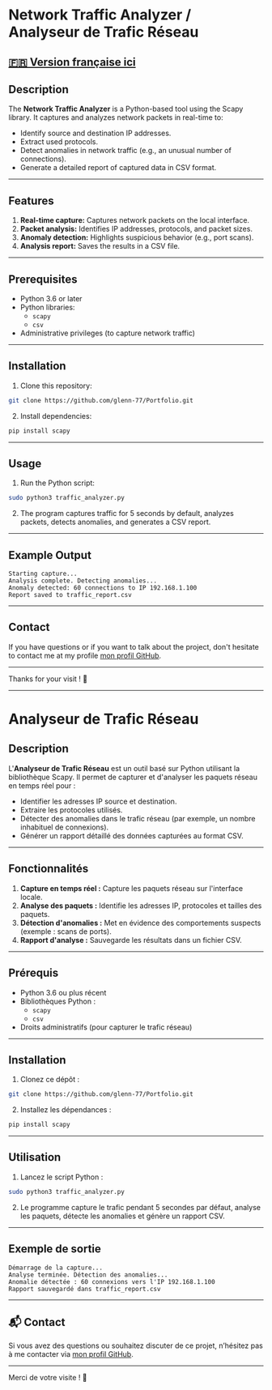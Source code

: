 # Network Traffic Analyzer / Analyseur de Trafic Réseau

## [🇫🇷 Version française ici](#analyseur-de-trafic-r%C3%A9seau)

## Description

The **Network Traffic Analyzer** is a Python-based tool using the Scapy library. It captures and analyzes network packets in real-time to:
- Identify source and destination IP addresses.
- Extract used protocols.
- Detect anomalies in network traffic (e.g., an unusual number of connections).
- Generate a detailed report of captured data in CSV format.

---

## Features

1. **Real-time capture:** Captures network packets on the local interface.
2. **Packet analysis:** Identifies IP addresses, protocols, and packet sizes.
3. **Anomaly detection:** Highlights suspicious behavior (e.g., port scans).
4. **Analysis report:** Saves the results in a CSV file.

---

## Prerequisites

- Python 3.6 or later
- Python libraries:
  - `scapy`
  - `csv`
- Administrative privileges (to capture network traffic)

---

## Installation
1. Clone this repository:
```bash
git clone https://github.com/glenn-77/Portfolio.git
```
2. Install dependencies:
```bash
pip install scapy
```

---

## Usage

1. Run the Python script:
```bash
sudo python3 traffic_analyzer.py
```
2. The program captures traffic for 5 seconds by default, analyzes packets, detects anomalies, and generates a CSV report.

---

## Example Output

```
Starting capture...
Analysis complete. Detecting anomalies...
Anomaly detected: 60 connections to IP 192.168.1.100
Report saved to traffic_report.csv
```

---

## Contact
If you have questions or if you want to talk about the project, don't hesitate to contact me at my profile [mon profil GitHub](https://github.com/glenn77).

---

Thanks for your visit ! 🙌

---

# Analyseur de Trafic Réseau

## Description

L'**Analyseur de Trafic Réseau** est un outil basé sur Python utilisant la bibliothèque Scapy. Il permet de capturer et d'analyser les paquets réseau en temps réel pour :
- Identifier les adresses IP source et destination.
- Extraire les protocoles utilisés.
- Détecter des anomalies dans le trafic réseau (par exemple, un nombre inhabituel de connexions).
- Générer un rapport détaillé des données capturées au format CSV.

---

## Fonctionnalités

1. **Capture en temps réel :** Capture les paquets réseau sur l'interface locale.
2. **Analyse des paquets :** Identifie les adresses IP, protocoles et tailles des paquets.
3. **Détection d'anomalies :** Met en évidence des comportements suspects (exemple : scans de ports).
4. **Rapport d'analyse :** Sauvegarde les résultats dans un fichier CSV.

---

## Prérequis

- Python 3.6 ou plus récent
- Bibliothèques Python :
  - `scapy`
  - `csv`
- Droits administratifs (pour capturer le trafic réseau)

---

## Installation
1. Clonez ce dépôt :
```bash
git clone https://github.com/glenn-77/Portfolio.git
```
2. Installez les dépendances :
```bash
pip install scapy
```

---

## Utilisation

1. Lancez le script Python :
```bash
sudo python3 traffic_analyzer.py
```
2. Le programme capture le trafic pendant 5 secondes par défaut, analyse les paquets, détecte les anomalies et génère un rapport CSV.

---

## Exemple de sortie

```
Démarrage de la capture...
Analyse terminée. Détection des anomalies...
Anomalie détectée : 60 connexions vers l'IP 192.168.1.100
Rapport sauvegardé dans traffic_report.csv
```

---
## 📬 Contact

Si vous avez des questions ou souhaitez discuter de ce projet, n’hésitez pas à me contacter via [mon profil GitHub](https://github.com/glenn77).

---

Merci de votre visite ! 🙌


